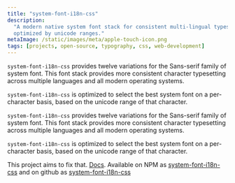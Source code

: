 ```yaml
---
title: "system-font-i18n-css"
description:
  "A modern native system font stack for consistent multi-lingual typesetting,
  optimized by unicode ranges."
metaImage: /static/images/meta/apple-touch-icon.png
tags: [projects, open-source, typography, css, web-development]
---
```


`system-font-i18n-css` provides twelve variations for the Sans-serif family of
system font. This font stack provides more consistent character typesetting
across multiple languages and all modern operating systems.

`system-font-i18n-css` is optimized to select the best system font on a
per-character basis, based on the unicode range of that character.

`system-font-i18n-css` provides twelve variations for the Sans-serif family of
system font. This font stack provides more consistent character typesetting
across multiple languages and all modern operating systems.

`system-font-i18n-css` is optimized to select the best system font on a
per-character basis, based on the unicode range of that character.

This project aims to fix that.
[Docs](https://mirai-audio.github.io/system-font-i18n-css/). Available on NPM as
[system-font-i18n-css](https://www.npmjs.com/package/system-font-i18n-css) and
on github as
[system-font-i18n-css](https://github.com/mirai-audio/system-font-i18n-css)
